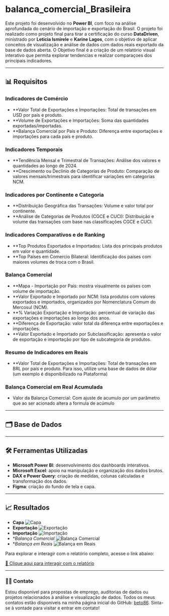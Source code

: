 # balanca_comercial_Brasileira

Este projeto foi desenvolvido no **Power BI**, com foco na análise aprofundada  do cenário de importação e exportação do Brasil. O projeto foi realizado como projeto final para tirar a certificação do curso **DataDriven**, ministrado por **Leticia Ismirele** e **Karine Lagos**, com o objetivo de aplicar conceitos de visualização e análise de dados com dados reais exportado da base de dados aberta. 
O Objetivo final é a criação de um relatório visual interativo que permita explorar tendencias e realizar comparaçoes dos principais indicadores. 

---

## 📊 Requisitos
### Indicadores de Comércio
- **Valor Total de Exportações e Importações: Total de transações em USD por país e produto.
- **Volume de Exportações e Importações: Soma das quantidades exportadas/importadas.
- **Balança Comercial por Pais e Produto: Diferença entre exportações e importações para cada país e produto.
###  Indicadores Temporais
- **Tendência Mensal e Trimestral de Transações: Análise dos valores e quantidades ao longo de 2024.
- **Crescimento ou Declínio de Categorias de Produto: Comparação de valores mensais/trimestrais para identificar variações em categorias NCM.
### Indicadores por Continente e Categoria
- **Distribuição Geográfica das Transações: Volume e valor total por continente.
- **Análise de Categorias de Produtos (CGCE e CUCI): Distribuição e volume das transações com base nas classificações CGCE e CUCI.
### Indicadores Comparativos e de Ranking
- **Top Produtos Exportados e Importados: Lista dos principais produtos em valor e quantidade.
- **Top Países em Comercio Bilateral: Identificação dos países com maiores volumes de troca com o Brasil.
### Balança Comercial
- **Mapa - Importação por País: mostra visualmente os países com volume de importação.​
- **Valor Exportado e Importado por NCM: lista produtos com valores exportados e importados, organizados por Nomenclatura Comum do Mercosul (NCM).​
- **% Variação Exportação e Importação: percentual de variação das exportações e importações ao longo dos anos.​
- **Diferença de Exportação: valor total da diferença entre exportações e importações.​
- **Valor Exportado e Importado por Subclassificação: apresenta o valor de exportação e importação por tipo de subcategoria de produtos.
### Resumo de Indicadores em Reais
- **Valor Total de Exportações e Importações: Total de transações em BRL por país e produto. ​Para isso, utilize uma base de dados de dólar (um exemplo é disponibilizado na Plataforma)
### Balança Comercial em Real Acumulada
- Valor da Balança Comercial: Com ajuste de acumulo por um parâmetro que ao ser acionado altera a formula de acúmulo

---

## 🗂️ Base de Dados

---

## 🛠️ Ferramentas Utilizadas
- **Microsoft Power BI**: desenvolvimento dos dashboards interativos.
- **Microsoft Excel**: apoio na manipulação e organização dos dados brutos.
- **DAX e Power Query**: criação de medidas, colunas calculadas e transformação dos dados.
- **Figma**: criação do fundo de tela e capa.

---

## 📈 Resultados


- **Capa**
![Capa](images/capa_balanca.png)
- **Exportação**
![Exportação](images/exportacao.png)
- **Importação**
![Importação](images/importacao.png)
- **Balança Comercial*
![Balança Comercial](images/balanca_comercial.png)
- **Balança em Reais*
![Balança em Reais](images/balanca_comercial.png)

Para explorar e interagir com o relatório completo, acesse o link abaixo:

[🔗 Clique aqui para interagir com o relatório]([https://app.powerbi.com/reportEmbed?reportId=2133d8d7-e6a6-46cf-9c4c-920837952905&autoAuth=true&ctid=d4f732bb-4afd-44b5-abea-ec3fa01667de](https://app.powerbi.com/reportEmbed?reportId=cc50c9e3-54ba-4d0b-82ff-35cc9e4d608c&autoAuth=true&ctid=d4f732bb-4afd-44b5-abea-ec3fa01667de))

---

### 👩‍💻 Contato

Estou disponível para propostas de emprego, auditorias de dados ou projetos relacionados à análise e visualização de dados. 
Todos os meus contatos estão disponíveis na minha página inicial do GitHub: [beto86](https://github.com/beto86). 
Sinta-se à vontade para visitar e entrar em contato!

